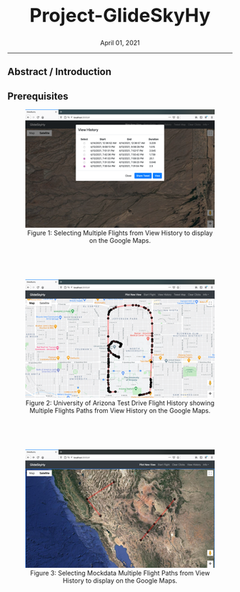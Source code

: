 

<div align="center">
    <h1 style="font-size:300%;">Project-GlideSkyHy</h1>
    April 01, 2021</h3>
</div>
  
<hr>



## Abstract / Introduction




## Prerequisites



<figure>
<div align="center">
<img src='https://github.com/aishwarya34/Project-GlideSkyHy/blob/main/Viewing_Flight_History.png' /><br>
<figcaption>Figure 1: Selecting Multiple Flights from View History to display on the Google Maps. </figcaption></div>
</figure>


<br><br><br>



<figure>
<div align="center">
<img src='https://github.com/aishwarya34/Project-GlideSkyHy/blob/main/Map_Flight_History_TestDrive.png' /><br>
<figcaption>Figure 2: University of Arizona Test Drive Flight History showing Multiple Flights Paths from View History on the Google Maps. </figcaption></div>
</figure>

<br><br><br>



<figure>
<div align="center">
<img src='https://github.com/aishwarya34/Project-GlideSkyHy/blob/main/FilghtHistory_MultipleFlightPaths.png' /><br>
<figcaption>Figure 3: Selecting Mockdata Multiple Flight Paths from View History to display on the Google Maps. </figcaption></div>
</figure>
